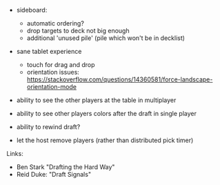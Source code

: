 

- sideboard:
    - automatic ordering?
    - drop targets to deck not big enough
    - additional 'unused pile' (pile which won't be in decklist) 

- sane tablet experience
   - touch for drag and drop
   - orientation issues: https://stackoverflow.com/questions/14360581/force-landscape-orientation-mode


- ability to see the other players at the table in multiplayer
- ability to see other players colors after the draft in single player
- ability to rewind draft?
- let the host remove players (rather than distributed pick timer)

Links:

- Ben Stark "Drafting the Hard Way"
- Reid Duke: "Draft Signals"

